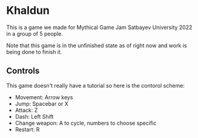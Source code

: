 # Khaldun

This is a game we made for Mythical Game Jam Satbayev University 2022 in a group of 5 people.

Note that this game is in the unfinished state as of right now and work is being done to finish it.

## Controls

This game doesn't really have a tutorial so here is the contorol scheme:

- Movement: Arrow keys
- Jump: Spacebar or X
- Attack: Z
- Dash: Left Shift
- Change weapon: A to cycle, numbers to choose specific
- Restart: R
